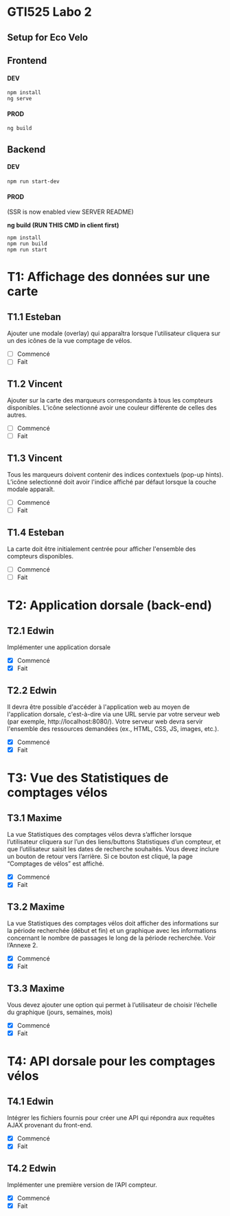 # GTI525 Labo 2
## Setup for Eco Velo
## Frontend
#### DEV
    npm install
    ng serve
#### PROD
    ng build
## Backend 
#### DEV
    npm run start-dev
#### PROD
(SSR is now enabled view SERVER README)

<b>ng build (RUN THIS CMD in client first)</b>

    npm install 
    npm run build
    npm run start


# T1: Affichage des données sur une carte

## T1.1 Esteban
Ajouter une modale (overlay) qui apparaîtra lorsque l’utilisateur cliquera sur un des icônes de la vue comptage de vélos.
- [ ] Commencé
- [ ] Fait

## T1.2 Vincent
Ajouter sur la carte des marqueurs correspondants à tous les compteurs disponibles. L’icône selectionné avoir une couleur différente de celles des autres.
- [ ] Commencé
- [ ] Fait

## T1.3 Vincent
Tous les marqueurs doivent contenir des indices contextuels (pop-up hints). L’icône selectionné doit avoir l'indice affiché par défaut lorsque la couche modale apparaît.
- [ ] Commencé
- [ ] Fait

## T1.4 Esteban
La carte doit être initialement centrée pour afficher l'ensemble des compteurs disponibles.
- [ ] Commencé
- [ ] Fait

# T2: Application dorsale (back-end)
## T2.1 Edwin
Implémenter une application dorsale
- [x] Commencé
- [x] Fait
  
## T2.2 Edwin
Il devra être possible d'accéder à l'application web au moyen de l'application dorsale,
c'est-à-dire via une URL servie par votre serveur web (par exemple, http://localhost:8080/). Votre
serveur web devra servir l'ensemble des ressources demandées (ex., HTML, CSS, JS, images, etc.).
- [x] Commencé
- [x] Fait

# T3: Vue des Statistiques de comptages vélos
## T3.1 Maxime
La vue Statistiques des comptages vélos devra s’afficher lorsque l’utilisateur cliquera sur l’un
des liens/buttons Statistiques d’un compteur, et que l’utilisateur saisit les dates de recherche
souhaités. Vous devez inclure un bouton de retour vers l’arrière. Si ce bouton est cliqué, la page “Comptages de vélos” est affiché.
- [x] Commencé
- [x] Fait
## T3.2 Maxime
La vue Statistiques des comptages vélos doit afficher des informations sur la période
recherchée (début et fin) et un graphique avec les informations concernant le nombre de passages le long de la période recherchée. Voir l’Annexe 2.
- [x] Commencé
- [x] Fait
## T3.3 Maxime
Vous devez ajouter une option qui permet à l’utilisateur de choisir l’échelle du graphique (jours, semaines, mois)
- [x] Commencé
- [x] Fait

# T4: API dorsale pour les comptages vélos
## T4.1 Edwin
Intégrer les fichiers fournis pour créer une API qui répondra aux requêtes AJAX provenant du front-end.

- [x] Commencé
- [x] Fait

## T4.2 Edwin
Implémenter une première version de l’API compteur.
- [x] Commencé
- [x] Fait

